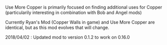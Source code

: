 Use More Copper is primarily focused on finding additional uses for Copper (particularily interesting in combination with Bob and Angel mods)

Currently Ryan's Mod (Copper Walls in game) and Use More Copper are identical, but as this mod evolves that will change.

2018/04/02 : Updated mod to version 0.1.2 to work on 0.16.0

